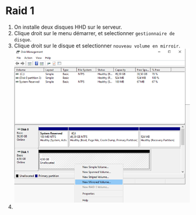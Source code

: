 # Raid 1


1. On installe deux disques HHD sur le serveur.
2. Clique droit sur le menu démarrer, et selectionner `gestionnaire de disque`.
3. Clique droit sur le disque et selectionner `nouveau volume en mirroir`.
![](/Ressources/S05_raid1.1.png)
4.

